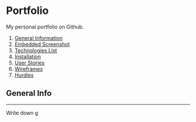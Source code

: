 # Portfolio
My personal portfolio on Github.
1. [General Information](#general)
3. [Embedded Screenshot](#screenshot)
4. [Technologies List](#technologies)
5. [Installation](#installation)
6. [User Stories](#userstories)
7. [Wireframes](#wireframes)
8. [Hurdles](#hurdles)

## General Info
***
Write down g
